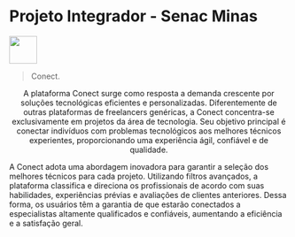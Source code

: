 # Projeto Integrador - Senac Minas

<img src="https://upload.wikimedia.org/wikipedia/commons/thumb/8/86/Senac_logo.svg/2560px-Senac_logo.svg.png" width="50px">

>Conect.

<center>
A plataforma Conect surge como resposta a demanda crescente por soluções
tecnológicas eficientes e personalizadas. Diferentemente de outras plataformas de
freelancers genéricas, a Conect concentra-se exclusivamente em projetos da área de
tecnologia. Seu objetivo principal é conectar indivíduos com problemas tecnológicos aos
melhores técnicos experientes, proporcionando uma experiência ágil, confiável e de
qualidade.
</center>

A Conect adota uma abordagem inovadora para garantir a seleção dos melhores técnicos para
cada projeto. Utilizando filtros avançados, a plataforma classifica e direciona os profissionais
de acordo com suas habilidades, experiências prévias e avaliações de clientes anteriores.
Dessa forma, os usuários têm a garantia de que estarão conectados a especialistas altamente
qualificados e confiáveis, aumentando a eficiência e a satisfação geral.
